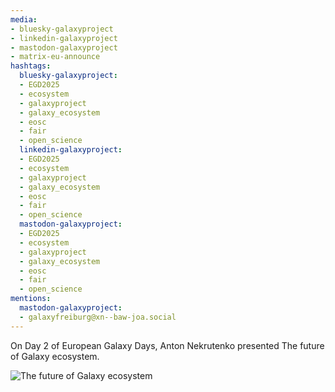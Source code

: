 ```yaml
---
media:
- bluesky-galaxyproject
- linkedin-galaxyproject
- mastodon-galaxyproject
- matrix-eu-announce
hashtags:
  bluesky-galaxyproject:
  - EGD2025
  - ecosystem
  - galaxyproject
  - galaxy_ecosystem
  - eosc
  - fair
  - open_science
  linkedin-galaxyproject:
  - EGD2025
  - ecosystem
  - galaxyproject
  - galaxy_ecosystem
  - eosc
  - fair
  - open_science
  mastodon-galaxyproject:
  - EGD2025
  - ecosystem
  - galaxyproject
  - galaxy_ecosystem
  - eosc
  - fair
  - open_science
mentions:
  mastodon-galaxyproject:
  - galaxyfreiburg@xn--baw-joa.social
---
```


On Day 2 of European Galaxy Days, Anton Nekrutenko presented The future of Galaxy ecosystem.

![The future of Galaxy ecosystem](IMAGE_URL_HERE)